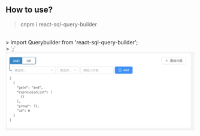 ## How to use?
> cnpm i react-sql-query-builder
<br />
> import Querybuilder from 'react-sql-query-builder';
<br />
> `<Querybuilder />;`

<img src="assets/img/demo.png">